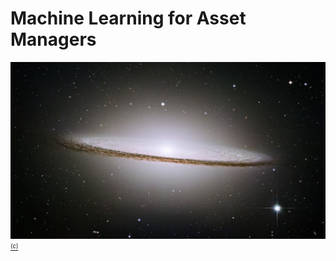 # Machine Learning for Asset Managers
[![Machine Learning for Asset Managers](cover/sombrero_640.jpg?raw=true "Machine Learning for Asset Managers")](..)
[<sub><sup>(c)</sup></sub>](https://commons.wikimedia.org/wiki/File:M104_ngc4594_sombrero_galaxy_hi-res.jpg)
